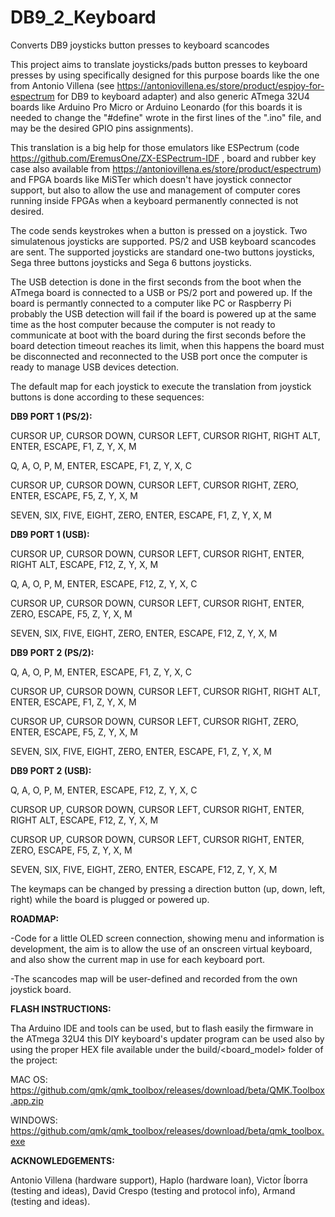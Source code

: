 # DB9_2_Keyboard
Converts DB9 joysticks button presses to keyboard scancodes


This project aims to translate joysticks/pads button presses to keyboard presses by using specifically designed for this purpose boards like the one from Antonio Villena (see https://antoniovillena.es/store/product/espjoy-for-espectrum for DB9 to keyboard adapter) and also generic ATmega 32U4 boards like Arduino Pro Micro or Arduino Leonardo (for this boards it is needed to change the "#define" wrote in the first lines of the ".ino" file, and may be the desired GPIO pins assignments).

This translation is a big help for those emulators like ESPectrum (code https://github.com/EremusOne/ZX-ESPectrum-IDF , board and rubber key case also available from https://antoniovillena.es/store/product/espectrum) and FPGA boards like MiSTer which doesn't have joystick connector support, but also to allow the use and management of computer cores running inside FPGAs when a keyboard permanently connected is not desired.

The code sends keystrokes when a button is pressed on a joystick. Two simulatenous joysticks are supported. PS/2 and USB keyboard scancodes are sent. The supported joysticks are standard one-two buttons joysticks, Sega three buttons joysticks and Sega 6 buttons joysticks.

The USB detection is done in the first seconds from the boot when the ATmega board is connected to a USB or PS/2 port and powered up. If the board is permantly connected to a computer like PC or Raspberry Pi probably the USB detection will fail if the board is powered up at the same time as the host computer because the computer is not ready to communicate at boot with the board during the first seconds before the board detection timeout reaches its limit, when this happens the board must be disconnected and reconnected to the USB port once the computer is ready to manage USB devices detection.

The default map for each joystick to execute the translation from joystick buttons is done according to these sequences:


**DB9 PORT 1 (PS/2):**

CURSOR UP, CURSOR DOWN, CURSOR LEFT, CURSOR RIGHT, RIGHT ALT, ENTER, ESCAPE, F1, Z, Y, X, M

Q, A, O, P, M, ENTER, ESCAPE, F1, Z, Y, X, C

CURSOR UP, CURSOR DOWN, CURSOR LEFT, CURSOR RIGHT, ZERO, ENTER, ESCAPE, F5, Z, Y, X, M

SEVEN, SIX, FIVE, EIGHT, ZERO, ENTER, ESCAPE, F1, Z, Y, X, M


**DB9 PORT 1 (USB):**

CURSOR UP, CURSOR DOWN, CURSOR LEFT, CURSOR RIGHT, ENTER, RIGHT ALT, ESCAPE, F12, Z, Y, X, M

Q, A, O, P, M, ENTER, ESCAPE, F12, Z, Y, X, C

CURSOR UP, CURSOR DOWN, CURSOR LEFT, CURSOR RIGHT, ENTER, ZERO, ESCAPE, F5, Z, Y, X, M

SEVEN, SIX, FIVE, EIGHT, ZERO, ENTER, ESCAPE, F12, Z, Y, X, M



**DB9 PORT 2 (PS/2):**

Q, A, O, P, M, ENTER, ESCAPE, F1, Z, Y, X, C

CURSOR UP, CURSOR DOWN, CURSOR LEFT, CURSOR RIGHT, RIGHT ALT, ENTER, ESCAPE, F1, Z, Y, X, M

CURSOR UP, CURSOR DOWN, CURSOR LEFT, CURSOR RIGHT, ZERO, ENTER, ESCAPE, F5, Z, Y, X, M

SEVEN, SIX, FIVE, EIGHT, ZERO, ENTER, ESCAPE, F1, Z, Y, X, M



**DB9 PORT 2 (USB):**

Q, A, O, P, M, ENTER, ESCAPE, F12, Z, Y, X, C

CURSOR UP, CURSOR DOWN, CURSOR LEFT, CURSOR RIGHT, ENTER, RIGHT ALT, ESCAPE, F12, Z, Y, X, M

CURSOR UP, CURSOR DOWN, CURSOR LEFT, CURSOR RIGHT, ENTER, ZERO, ESCAPE, F5, Z, Y, X, M

SEVEN, SIX, FIVE, EIGHT, ZERO, ENTER, ESCAPE, F12, Z, Y, X, M



The keymaps can be changed by pressing a direction button (up, down, left, right) while the board is plugged or powered up.



**ROADMAP:**

-Code for a little OLED screen connection, showing menu and information is development, the aim is to allow the use of an onscreen virtual keyboard, and also show the current map in use for each keyboard port.

-The scancodes map will be user-defined and recorded from the own joystick board.


**FLASH INSTRUCTIONS:**

Tha Arduino IDE and tools can be used, but to flash easily the firmware in the ATmega 32U4 this DIY keyboard's updater program can be used also by using the proper HEX file available under the build/<board_model> folder of the project: 

MAC OS: https://github.com/qmk/qmk_toolbox/releases/download/beta/QMK.Toolbox.app.zip

WINDOWS: https://github.com/qmk/qmk_toolbox/releases/download/beta/qmk_toolbox.exe



**ACKNOWLEDGEMENTS:**

Antonio Villena (hardware support), Haplo (hardware loan), Victor Íborra (testing and ideas), David Crespo (testing and protocol info), Armand (testing and ideas).

